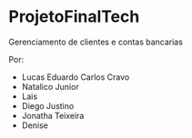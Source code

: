 # ProjetoFinalTech

Gerenciamento de clientes e contas bancarias

Por:

- Lucas Eduardo Carlos Cravo
- Natalico Junior
- Lais
- Diego Justino
- Jonatha Teixeira
- Denise

